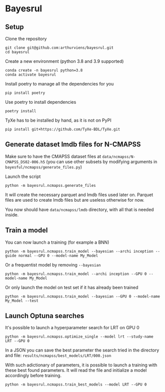 # Bayesrul


## Setup 

Clone the repository
```
git clone git@github.com:arthurviens/bayesrul.git
cd bayesrul
```

Create a new environment (python 3.8 and 3.9 supported)
```
conda create -n bayesrul python=3.8
conda activate bayesrul
```

Install poetry to manage all the dependencies for you
```
pip install poetry
```

Use poetry to install dependencies
```
poetry install
```

TyXe has to be installed by hand, as it is not on PyPI
```
pip install git+https://github.com/TyXe-BDL/TyXe.git
```

## Generate dataset lmdb files for N-CMAPSS
Make sure to have the CMAPSS dataset files at `data/ncmapss/N-CMAPSS_DS02-006.h5` (you can use other subsets by modifying arguments in `bayesful/ncmapss/generate_files.py`)

Launch the script
```
python -m bayesrul.ncmapss.generate_files
```
It will create the necessary parquet and lmdb files used later on. Parquet files are used to create lmdb files but are useless otherwise for now.

You now should have `data/ncmapss/lmdb` directory, with all that is needed inside.


## Train a model

You can now launch a training (for example a BNN) 
```
python -m bayesrul.ncmapss.train_model --bayesian --archi inception --guide normal --GPU 0 --model-name My_Model 
```

Or a frequentist model by removing `--bayesian`
```
python -m bayesrul.ncmapss.train_model --archi inception --GPU 0 --model-name My_Model 
```


Or only launch the model on test set if it has already been trained

```
python -m bayesrul.ncmapss.train_model --bayesian --GPU 0 --model-name My_Model --test 
```

## Launch Optuna searches

It's possible to launch a hyperparameter search for LRT on GPU 0
```
python -m bayesrul.ncmapss.optimize_single --model lrt --study-name LRT --GPU 0 
```

In a JSON you can save the best parameter the search tried in the directory and file:
` results/ncmapss/best_models/LRT/000.json `

With such adictionary of parameters, it is possible to launch a training with these best found parameters. It will read the file and initialize a model accordingly before training.
```
python -m bayesrul.ncmapss.train_best_models --model LRT --GPU 0
```
